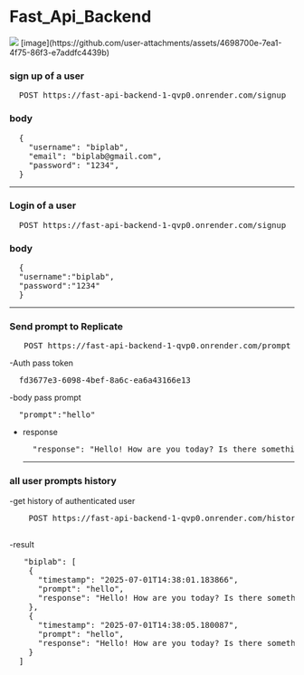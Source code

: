 # Fast_Api_Backend
<img src="C:\Users\BIPLAB\Downloads\image.png"/>
[image](https://github.com/user-attachments/assets/4698700e-7ea1-4f75-86f3-e7addfc4439b)


### sign up of a user

<pre>
  POST https://fast-api-backend-1-qvp0.onrender.com/signup
</pre>

### body
<pre>
  {
    "username": "biplab",
    "email": "biplab@gmail.com",
    "password": "1234",
  }
</pre>
---
### Login of a user
<pre>
  POST https://fast-api-backend-1-qvp0.onrender.com/signup
</pre>

### body
<pre>
  {
  "username":"biplab",
  "password":"1234"
  }
</pre>
---
###  Send prompt to Replicate
<pre>
   POST https://fast-api-backend-1-qvp0.onrender.com/prompt
</pre>

 -Auth pass token
<pre>
  fd3677e3-6098-4bef-8a6c-ea6a43166e13
</pre>
-body pass prompt
<pre>
  "prompt":"hello"
</pre>
- response
  <pre>
    "response": "Hello! How are you today? Is there something I can help you with or would you like to chat?"
  </pre>

  ---
 ### all user prompts history
 -get history of authenticated user
 <pre>
    POST https://fast-api-backend-1-qvp0.onrender.com/history
 </pre>
 -result
 <pre>
   "biplab": [
    {
      "timestamp": "2025-07-01T14:38:01.183866",
      "prompt": "hello",
      "response": "Hello! How are you today? Is there something I can help you with or would you like to chat?"
    },
    {
      "timestamp": "2025-07-01T14:38:05.180087",
      "prompt": "hello",
      "response": "Hello! How are you today? Is there something I can help you with or would you like to chat?"
    }
  ]
 </pre>
  











